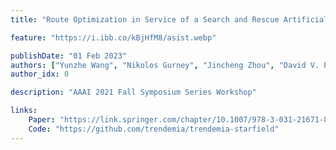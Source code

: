 ```yaml
---
title: "Route Optimization in Service of a Search and Rescue Artificial Social Intelligence Agent"

feature: "https://i.ibb.co/kBjHfM8/asist.webp"

publishDate: "01 Feb 2023"
authors: ["Yunzhe Wang", "Nikolos Gurney", "Jincheng Zhou", "David V. Pynadath", "Volkan Ustun"]
author_idx: 0

description: "AAAI 2021 Fall Symposium Series Workshop"

links: 
    Paper: "https://link.springer.com/chapter/10.1007/978-3-031-21671-8_14"
    Code: "https://github.com/trendemia/trendemia-starfield"
---
```


